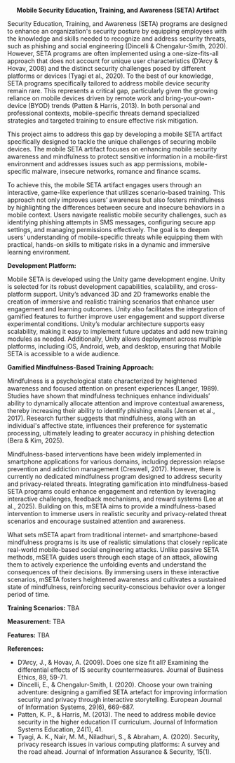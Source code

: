 <p align="center">
<b> Mobile Security Education, Training, and Awareness (SETA) Artifact </b>
</p align="center">
  
Security Education, Training, and Awareness (SETA) programs are designed to enhance an organization's security posture by equipping employees with the knowledge and skills needed to recognize and address security threats, such as phishing and social engineering (Dincelli & Chengalur-Smith, 2020). However, SETA programs are often implemented using a one-size-fits-all approach that does not account for unique user characteristics (D’Arcy & Hovav, 2008) and the distinct security challenges posed by different platforms or devices (Tyagi et al., 2020). To the best of our knowledge, SETA programs specifically tailored to address mobile device security remain rare. This represents a critical gap, particularly given the growing reliance on mobile devices driven by remote work and bring-your-own-device (BYOD) trends (Patten & Harris, 2013). In both personal and professional contexts, mobile-specific threats demand specialized strategies and targeted training to ensure effective risk mitigation.

This project aims to address this gap by developing a mobile SETA artifact specifically designed to tackle the unique challenges of securing mobile devices. The mobile SETA artifact focuses on enhancing mobile security awareness and mindfulness to protect sensitive information in a mobile-first environment and addresses issues such as app permissions, mobile-specific malware, insecure networks, romance and finance scams.

To achieve this, the mobile SETA artifact engages users through an interactive, game-like experience that utilizes scenario-based training. This approach not only improves users’ awareness but also fosters mindfulness by highlighting the differences between secure and insecure behaviors in a mobile context. Users navigate realistic mobile security challenges, such as identifying phishing attempts in SMS messages, configuring secure app settings, and managing permissions effectively. The goal is to deepen users' understanding of mobile-specific threats while equipping them with practical, hands-on skills to mitigate risks in a dynamic and immersive learning environment.

<p align="left">
<b> Development Platform: </b>
</p align="left">
Mobile SETA is developed using the Unity game development engine. Unity is selected for its robust development capabilities, scalability, and cross-platform support. Unity’s advanced 3D and 2D frameworks enable the creation of immersive and realistic training scenarios that enhance user engagement and learning outcomes. Unity also facilitates the integration of gamified features to further improve user engagement and support diverse experimental conditions. Unity’s modular architecture supports easy scalability, making it easy to implement future updates and add new training modules as needed. Additionally, Unity allows deployment across multiple platforms, including iOS, Android, web, and desktop, ensuring that Mobile SETA is accessible to a wide audience.
<Screenshot>

<p align="left">
<b> Gamified Mindfulness-Based Training Approach: </b>
</p align="left">
Mindfulness is a psychological state characterized by heightened awareness and focused attention on present experiences (Langer, 1989). Studies have shown that mindfulness techniques enhance individuals’ ability to dynamically allocate attention and improve contextual awareness, thereby increasing their ability to identify phishing emails (Jensen et al., 2017). Research further suggests that mindfulness, along with an individual's affective state, influences their preference for systematic processing, ultimately leading to greater accuracy in phishing detection (Bera & Kim, 2025).

Mindfulness-based interventions have been widely implemented in smartphone applications for various domains, including depression relapse prevention and addiction management (Creswell, 2017). However, there is currently no dedicated mindfulness program designed to address security and privacy-related threats. Integrating gamification into mindfulness-based SETA programs could enhance engagement and retention by leveraging interactive challenges, feedback mechanisms, and reward systems (Lee at al., 2025). Building on this, mSETA aims to provide a mindfulness-based intervention to immerse users in realistic security and privacy-related threat scenarios and encourage sustained attention and awareness.

What sets mSETA apart from traditional internet- and smartphone-based mindfulness programs is its use of realistic simulations that closely replicate real-world mobile-based social engineering attacks. Unlike passive SETA methods, mSETA guides users through each stage of an attack, allowing them to actively experience the unfolding events and understand the consequences of their decisions. By immersing users in these interactive scenarios, mSETA fosters heightened awareness and cultivates a sustained state of mindfulness, reinforcing security-conscious behavior over a longer period of time.

**Training Scenarios:** TBA

**Measurement:** TBA

**Features:** TBA

**References:**
- D’Arcy, J., & Hovav, A. (2009). Does one size fit all? Examining the differential effects of IS security countermeasures. Journal of Business Ethics, 89, 59-71.
- Dincelli, E., & Chengalur-Smith, I. (2020). Choose your own training adventure: designing a gamified SETA artefact for improving information security and privacy through interactive storytelling. European Journal of Information Systems, 29(6), 669-687.
- Patten, K. P., & Harris, M. (2013). The need to address mobile device security in the higher education IT curriculum. Journal of Information Systems Education, 24(1), 41.
- Tyagi, A. K., Nair, M. M., Niladhuri, S., & Abraham, A. (2020). Security, privacy research issues in various computing platforms: A survey and the road ahead. Journal of Information Assurance & Security, 15(1).
